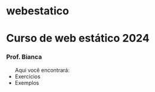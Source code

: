 # webestatico
<h1>Curso de web estático 2024</h1>
<h3>Prof. Bianca</h3>
<ul> Aqui você encontrará:
  <li> Exercícios</li>
  <li> Exemplos</li>
</ul>
